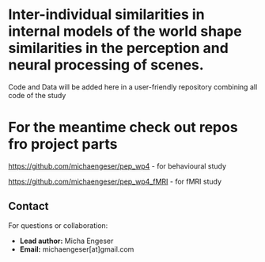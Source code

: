 # Inter-individual similarities in internal models of the world shape similarities in the perception and neural processing of scenes.

Code and Data will be added here in a user-friendly repository combining all code of the study

# For the meantime check out repos fro project parts
https://github.com/michaengeser/pep_wp4 - for behavioural study

https://github.com/michaengeser/pep_wp4_fMRI - for fMRI study


## Contact
For questions or collaboration:
- **Lead author:**  Micha Engeser
- **Email:** michaengeser[at]gmail.com
